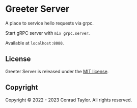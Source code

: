 # Greeter Server

A place to service hello requests via grpc.

Start gRPC server with `mix grpc.server`.

Available at `localhost:8080`.

## License

Greeter Server is released under the [MIT license](./LICENSE.md).

## Copyright

Copyright &copy; 2022 - 2023 Conrad Taylor. All rights reserved.
